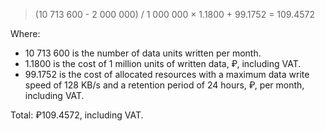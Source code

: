 > (10&nbsp;713&nbsp;600 - 2&nbsp;000&nbsp;000) / 1&nbsp;000&nbsp;000 × 1.1800 + 99.1752 = 109.4572

Where:

* 10&nbsp;713&nbsp;600 is the number of data units written per month.
* 1.1800 is the cost of 1 million units of written data, ₽, including VAT.
* 99.1752 is the cost of allocated resources with a maximum data write speed of 128 KB/s and a retention period of 24 hours, ₽, per month, including VAT.

Total: ₽109.4572, including VAT.

